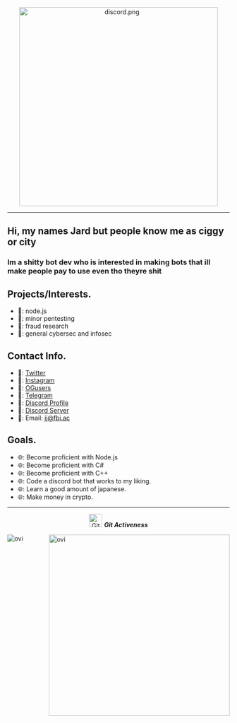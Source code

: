 <div align="center" width="50">
 <img src="https://discord.c99.nl/widget/theme-2/855936540509208586.png" alt="discord.png" width="450"/>
</div>
<hr>



## Hi, my names Jard but people know me as ciggy or city
### Im a shitty bot dev who is interested in making bots that ill make people pay to use even tho theyre shit

<h2>Projects/Interests.</h2>

- 👻:  node.js
- 👻:  minor pentesting
- 👻:  fraud research
- 👻:  general cybersec and infosec

<h2>Contact Info.</h2>

- 🔗: <a href="https://twitter.com/C1TlES">Twitter</a>
- 🔗: <a href="https://instagram.com/cities1337">Instagram</a>
- 🔗: <a href="https://ogusers.com/kilometer">OGusers</a>
- 🔗: <a href="https://t.me/city1337">Telegram</a>
- 🔗: <a href="https://discordapp.com/users/855936540509208586/">Discord Profile</a>
- 🔗: <a href="https://discord.gg/own">Discord Server</a>
- 🔗: Email: <a href = "mailto: jj@fbi.ac">jj@fbi.ac</a>


<h2>Goals.</h2>

- 🌐:  Become proficient with Node.js
- 🌐:  Become proficient with C#
- 🌐:  Become proficient with C++
- 🌐:  Code a discord bot that works to my liking.
- 🌐:  Learn a good amount of japanese.
- 🌐:  Make money in crypto.


<hr>

<p align="center">
<img src="https://media.giphy.com/media/W5eoZHPpUx9sapR0eu/giphy.gif" width="30px" alt="Git"/>&nbsp;<i><b>Git Activeness</b></i></p>

<p><img align="left" src="https://github-readme-stats.vercel.app/api/top-langs?username=EgirlAddiction&show_icons=true&locale=en&layout=compact&theme=tokyonight" alt="ovi" /></p> 
<p>&nbsp;<img align="right" src="https://github-readme-stats.vercel.app/api?username=EgirlAddiction&show_icons=true&locale=en&theme=tokyonight" alt="ovi" width="410" /></p>
<br><br><br><br><br>
